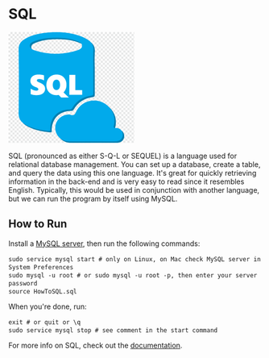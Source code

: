 # SQL

![SQL Logo](img-sql.png)

SQL (pronounced as either S-Q-L or SEQUEL) is a language used for relational database management. You can set up a database, create a table, and query the data using this one language. It's great for quickly retrieving information in the back-end and is very easy to read since it resembles English. Typically, this would be used in conjunction with another language, but we can run the program by itself using MySQL.

## How to Run

Install a [MySQL server](https://dev.mysql.com/doc/mysql-getting-started/en/), then run the following commands:

```
sudo service mysql start # only on Linux, on Mac check MySQL server in System Preferences
sudo mysql -u root # or sudo mysql -u root -p, then enter your server password
source HowToSQL.sql
```

When you're done, run:

```
exit # or quit or \q
sudo service mysql stop # see comment in the start command
```

For more info on SQL, check out the [documentation](https://dev.mysql.com/doc/refman/8.0/en/).
